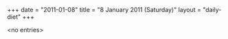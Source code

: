 +++
date = "2011-01-08"
title = "8 January 2011 (Saturday)"
layout = "daily-diet"
+++


\<no entries\>
